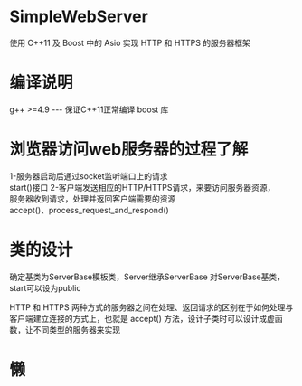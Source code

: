 # SimpleWebServer
 使用 C++11 及 Boost 中的 Asio 实现 HTTP 和 HTTPS 的服务器框架

# 编译说明
g++ >=4.9   --- 保证C++11正常编译
boost 库

# 浏览器访问web服务器的过程了解
1-服务器启动后通过socket监听端口上的请求          
  start()接口
2-客户端发送相应的HTTP/HTTPS请求，来要访问服务器资源，          
  服务器收到请求，处理并返回客户端需要的资源       
  accept()、process_request_and_respond()    

# 类的设计
确定基类为ServerBase模板类，Server继承ServerBase
对ServerBase基类，start可以设为public

HTTP 和 HTTPS 两种方式的服务器之间在处理、返回请求的区别在于如何处理与客户端建立连接的方式上，也就是 accept() 方法，设计子类时可以设计成虚函数，让不同类型的服务器来实现


# 懒



